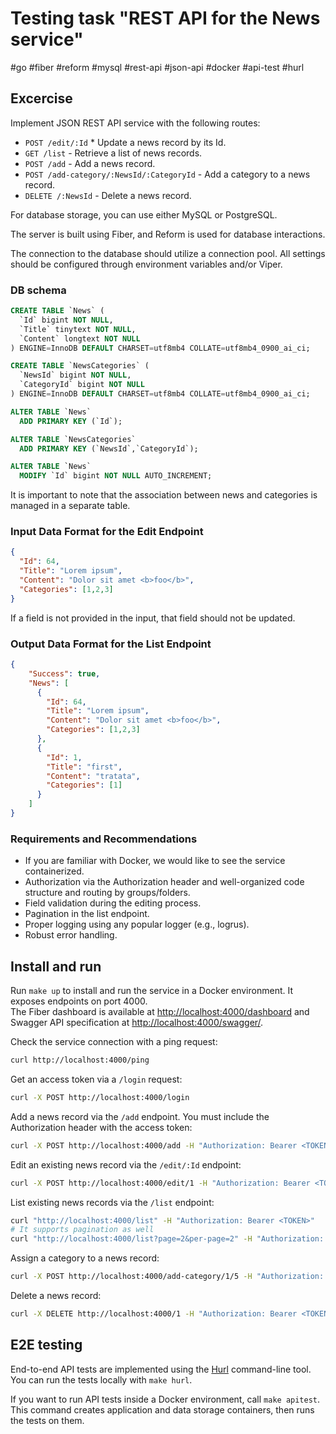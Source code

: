# Testing task "REST API for the News service"

 #go #fiber #reform #mysql #rest-api #json-api #docker #api-test #hurl

## Excercise

Implement JSON REST API service with the following routes:

* `POST /edit/:Id` * Update a news record by its Id.
* `GET /list` - Retrieve a list of news records.
* `POST /add` - Add a news record.
* `POST /add-category/:NewsId/:CategoryId` - Add a category to a news record.
* `DELETE /:NewsId` - Delete a news record.

For database storage, you can use either MySQL or PostgreSQL.

The server is built using Fiber, and Reform is used for database interactions.

The connection to the database should utilize a connection pool. All settings should be configured through environment variables and/or Viper.

### DB schema

```SQL
CREATE TABLE `News` (
  `Id` bigint NOT NULL,
  `Title` tinytext NOT NULL,
  `Content` longtext NOT NULL
) ENGINE=InnoDB DEFAULT CHARSET=utf8mb4 COLLATE=utf8mb4_0900_ai_ci;

CREATE TABLE `NewsCategories` (
  `NewsId` bigint NOT NULL,
  `CategoryId` bigint NOT NULL
) ENGINE=InnoDB DEFAULT CHARSET=utf8mb4 COLLATE=utf8mb4_0900_ai_ci;

ALTER TABLE `News`
  ADD PRIMARY KEY (`Id`);

ALTER TABLE `NewsCategories`
  ADD PRIMARY KEY (`NewsId`,`CategoryId`);

ALTER TABLE `News`
  MODIFY `Id` bigint NOT NULL AUTO_INCREMENT;
```

It is important to note that the association between news and categories is managed in a separate table.

### Input Data Format for the Edit Endpoint

```json
{
  "Id": 64,
  "Title": "Lorem ipsum",
  "Content": "Dolor sit amet <b>foo</b>",
  "Categories": [1,2,3]
}
```

If a field is not provided in the input, that field should not be updated.

### Output Data Format for the List Endpoint

```json
{
    "Success": true,
    "News": [
      {
        "Id": 64,
        "Title": "Lorem ipsum",
        "Content": "Dolor sit amet <b>foo</b>",
        "Categories": [1,2,3]
      },
      {
        "Id": 1,
        "Title": "first",
        "Content": "tratata",
        "Categories": [1]
      }
    ]
}
```

### Requirements and Recommendations

* If you are familiar with Docker, we would like to see the service containerized.
* Authorization via the Authorization header and well-organized code structure and routing by groups/folders.
* Field validation during the editing process.
* Pagination in the list endpoint.
* Proper logging using any popular logger (e.g., logrus).
* Robust error handling.

## Install and run

Run `make up` to install and run the service in a Docker environment. It exposes endpoints on port 4000.  
The Fiber dashboard is available at [http://localhost:4000/dashboard](http://localhost:4000/dashboard) and Swagger API specification at [http://localhost:4000/swagger/](http://localhost:4000/swagger/).

Check the service connection with a ping request:

```sh
curl http://localhost:4000/ping
```

Get an access token via a `/login` request:

```sh
curl -X POST http://localhost:4000/login
```

Add a news record via the `/add` endpoint. You must include the Authorization header with the access token:

```sh
curl -X POST http://localhost:4000/add -H "Authorization: Bearer <TOKEN>" -H "Content-type: application/json" -d "{\"Title\":\"Title AAA\",\"Content\":\"Content AAA\",\"Categories\":[1,2,3]}"
```

Edit an existing news record via the `/edit/:Id` endpoint:

```sh
curl -X POST http://localhost:4000/edit/1 -H "Authorization: Bearer <TOKEN>" -H "Content-type: application/json" -d "{\"Id\":1,\"Title\":\"Title aaa\",\"Content\":\"Content aaa\",\"Categories\":[2,3,4]}"
```

List existing news records via the `/list` endpoint:

```sh
curl "http://localhost:4000/list" -H "Authorization: Bearer <TOKEN>"
# It supports pagination as well
curl "http://localhost:4000/list?page=2&per-page=2" -H "Authorization: Bearer <TOKEN>"
```

Assign a category to a news record:

```sh
curl -X POST http://localhost:4000/add-category/1/5 -H "Authorization: Bearer <TOKEN>"
```

Delete a news record:

```sh
curl -X DELETE http://localhost:4000/1 -H "Authorization: Bearer <TOKEN>"
```

## E2E testing

End-to-end API tests are implemented using the [Hurl](https://hurl.dev/) command-line tool.
You can run the tests locally with `make hurl`.

If you want to run API tests inside a Docker environment, call `make apitest`.
This command creates application and data storage containers, then runs the tests on them.
